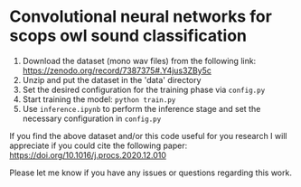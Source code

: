 # Convolutional neural networks for scops owl sound classification

1. Download the dataset (mono wav files) from the following link: https://zenodo.org/record/7387375#.Y4jus3ZBy5c
2. Unzip and put the dataset in the 'data' directory
3. Set the desired configuration for the training phase via `config.py`
4. Start training the model: `python train.py`
5. Use `inference.ipynb` to perform the inference stage and set the necessary configuration in `config.py`

If you find the above dataset and/or this code useful for you research I will appreciate if you could cite the following paper: https://doi.org/10.1016/j.procs.2020.12.010

Please let me know if you have any issues or questions regarding this work.
